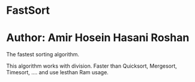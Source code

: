 # FastSort
# Author: Amir Hosein Hasani Roshan
The fastest sorting algorithm.

This algorithm works with division.
Faster than Quicksort, Mergesort, Timesort, .... and use lesthan Ram usage.
